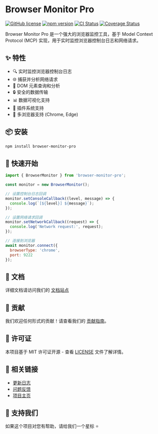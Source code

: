 # Browser Monitor Pro

[![GitHub license](https://img.shields.io/github/license/your-username/browser-monitor-pro)](https://github.com/your-username/browser-monitor-pro/blob/main/LICENSE)
[![npm version](https://img.shields.io/npm/v/browser-monitor-pro)](https://www.npmjs.com/package/browser-monitor-pro)
[![CI Status](https://github.com/your-username/browser-monitor-pro/workflows/CI/badge.svg)](https://github.com/your-username/browser-monitor-pro/actions)
[![Coverage Status](https://coveralls.io/repos/github/your-username/browser-monitor-pro/badge.svg?branch=main)](https://coveralls.io/github/your-username/browser-monitor-pro?branch=main)

Browser Monitor Pro 是一个强大的浏览器监控工具，基于 Model Context Protocol (MCP) 实现，用于实时监控浏览器控制台日志和网络请求。

## ✨ 特性

- 🔍 实时监控浏览器控制台日志
- 🌐 捕获并分析网络请求
- 🎯 DOM 元素查询和分析
- 🔒 安全的数据传输
- 📊 数据可视化支持
- 🔌 插件系统支持
- 🌈 多浏览器支持 (Chrome, Edge)

## 📦 安装

```bash
npm install browser-monitor-pro
```

## 🚀 快速开始

```javascript
import { BrowserMonitor } from 'browser-monitor-pro';

const monitor = new BrowserMonitor();

// 设置控制台日志回调
monitor.setConsoleCallback((level, message) => {
  console.log(`[${level}] ${message}`);
});

// 设置网络请求回调
monitor.setNetworkCallback((request) => {
  console.log('Network request:', request);
});

// 连接到浏览器
await monitor.connect({
  browserType: 'chrome',
  port: 9222
});
```

## 📖 文档

详细文档请访问我们的 [文档站点](https://your-username.github.io/browser-monitor-pro)

## 🤝 贡献

我们欢迎任何形式的贡献！请查看我们的 [贡献指南](CONTRIBUTING.md)。

## 📄 许可证

本项目基于 MIT 许可证开源 - 查看 [LICENSE](LICENSE) 文件了解详情。

## 🔗 相关链接

- [更新日志](CHANGELOG.md)
- [问题反馈](https://github.com/your-username/browser-monitor-pro/issues)
- [项目主页](https://github.com/your-username/browser-monitor-pro)

## 🌟 支持我们

如果这个项目对您有帮助，请给我们一个星标 ⭐️ 